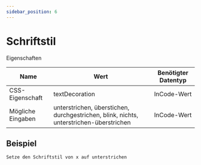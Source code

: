 ```yaml
---
sidebar_position: 6
---
```


# Schriftstil

Eigenschaften

| Name              | Wert              | Benötigter Datentyp   |
| ----              | ----              | --------------------- |
| CSS-Eigenschaft   | textDecoration         | InCode-Wert           |
| Mögliche Eingaben | unterstrichen, überstichen, durchgestrichen, blink, nichts, unterstrichen-überstrichen | InCode-Wert           |

## Beispiel
```
Setze den Schriftstil von x auf unterstrichen
```
